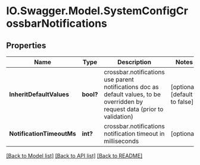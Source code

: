 # IO.Swagger.Model.SystemConfigCrossbarNotifications
## Properties

Name | Type | Description | Notes
------------ | ------------- | ------------- | -------------
**InheritDefaultValues** | **bool?** | crossbar.notifications use parent notifications doc as default values, to be overridden by request data (prior to validation) | [optional] [default to false]
**NotificationTimeoutMs** | **int?** | crossbar.notifications notification timeout in milliseconds | [optional] 

[[Back to Model list]](../README.md#documentation-for-models) [[Back to API list]](../README.md#documentation-for-api-endpoints) [[Back to README]](../README.md)

